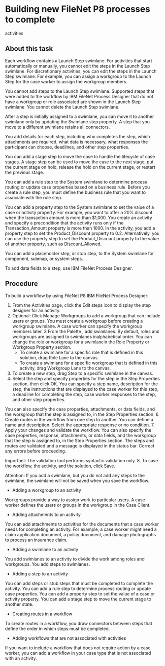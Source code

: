 # Building new FileNet P8 processes to complete
activities

## About this task

Each workflow contains a Launch Step swimlane. For activities that start automatically or
manually, you cannot edit the steps in the Launch Step swimlane. For discretionary activities, you
can edit the steps in the Launch Step swimlane. For example, you can assign a workgroup to the
Launch Step for the case worker to assign the workgroup members.

You cannot add steps to the Launch Step swimlane. Supported steps that were added to the workflow
by IBM
FileNet Process Designer that do not have a workgroup or role associated are
shown in the Launch Step swimlane. You cannot delete the Launch Step swimlane.

After a step is initially assigned to a swimlane,
you can move it to another swimlane only by updating the Swimlane step
property. A step that you move to a different swimlane retains all connectors.

You add details
for each step, including who completes the step, which attachments are required, what data is
necessary, what responses the participant can choose, deadlines, and other step properties.

You can add a stage step to move the case to handle the lifecycle of case stages. A
stage step can be used to move the case to the next stage, put the current stage on hold, release
the hold on the current stage, or restart the previous stage.

You can add a rule step to the
System swimlane to determine process routing or update case properties based on a business rule.
Before you create a rule step, you must define the business rule that you want to associate with the
rule step.

You can add a property step to the System swimlane to set the value of a case or
activity property. For example, you want to offer a 20% discount when the transaction amount is more
than $1,000. You create an activity and specify a precondition that the activity runs only if the
Transaction\_Amount property is more than 1000. In the activity, you add a property step to set the
Product\_Discount property to 0.2. Alternatively, you can use the property step to set the
Product\_Discount property to the value of another property, such as Discount\_Allowed.

You can
add a placeholder step, or stub step, to the System swimlane for component, submap, or system
steps.

To add data fields to a step, use IBM
FileNet Process Designer.

## Procedure

To build a workflow by using FileNet P8
IBM
FileNet Process Designer:

1. From the Activities page, click the Edit steps icon
to display the step designer for an activity.
2. Optional: 
Click Manage Workgroups to
add a workgroup that can include users or groups.
You must
create a workgroup before creating a workgroup swimlane. A case worker
can specify the workgroup members later.
3 From the Palette , add swimlanes. By default, roles and workgroups are assigned to swimlanes inalphabetical order. You can change the role or workgroup for a swimlanein the Role Property or Workgroup Property section.
    - To create a swimlane for a specific role that is defined in
this solution, drag Role Lane to the canvas.
    - To create a swimlane for a specific workgroup that is defined in this activity, drag
Workgroup Lane to the canvas.
4. To create a new step, drag Step to
a specific swimlane in the canvas.
5. Select the step and specify properties for the step in
the Step Properties section, then click OK.
You can specify a step name, description for the step, the instructions
that are displayed to the case worker for this step, a deadline for
completing the step, case worker responses to the step, and other
step properties. 

You can also specify the case properties, attachments,
or data fields, and the workgroup that the step is assigned to, in
the Step Properties section.
6. Create routes in the workflow from one step to another.
You can define a name and description. Select the appropriate
response or no condition.
7. Apply your changes and validate the workflow.
You
can also specify the case properties, response, attachments, or data
fields, and the workgroup that the step is assigned to, in the Step
Properties section.
The steps and routes are validated
and a message is displayed in the status bar. Correct any errors before
proceeding. 

Important:  The validation tool performs syntactic
validation only.
8. To save the workflow, the activity, and the solution, click Save.

Attention: If you add a swimlane, but you do not add any steps to the swimlane, the
swimlane will not be saved when you save the workflow.

- Adding a workgroup to an activity

Workgroups provide a way to assign work to particular users. A case worker defines the users or groups in the workgroup in the Case Client.
- Adding attachments to an activity

You can add attachments to activities for the documents that a case worker needs for completing an activity. For example, a case worker might need a claim application document, a policy document, and damage photographs to process an insurance claim.
- Adding a swimlane to an activity

You add swimlanes to an activity to divide the work among roles and workgroups. You add steps to swimlanes.
- Adding a step to an activity

You can add steps or stub steps that must be completed to complete the activity. You can add a rule step to determine process routing or update case properties. You can add a property step to set the value of a case or activity property. You can add a stage step to move the current stage to another state.
- Creating routes in a workflow

To create routes in a workflow, you draw connectors between steps that define the order in which steps must be completed.
- Adding workflows that are not associated with activities

If you want to include a workflow that does not require action by a case worker, you can add a workflow in your case type that is not associated with an activity.